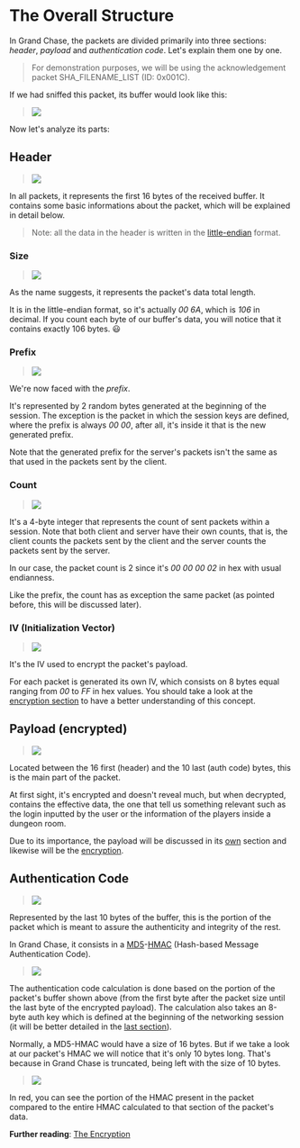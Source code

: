 # **The Overall Structure**
In Grand Chase, the packets are divided primarily into three sections: _header_, _payload_ and _authentication code_. Let's explain them one by one.

> For demonstration purposes, we will be using the acknowledgement packet SHA_FILENAME_LIST (ID: 0x001C).

If we had sniffed this packet, its buffer would look like this:

> ![](http://i.imgur.com/GiER0Di.png)

Now let's analyze its parts:
## Header
> ![](http://i.imgur.com/mNqvlYx.png)

In all packets, it represents the first 16 bytes of the received buffer. It contains some basic informations about the packet, which will be explained in detail below.
> Note: all the data in the header is written in the [little-endian](https://en.wikipedia.org/wiki/Endianness#Little-endian) format.

### Size
> ![](http://i.imgur.com/juPifVT.png)

As the name suggests, it represents the packet's data total length.

It is in the little-endian format, so it's actually _00 6A_, which is _106_ in decimal. If you count each byte of our buffer's data, you will notice that it contains exactly 106 bytes. :smiley:

### Prefix
> ![](http://i.imgur.com/9gVzt3M.png)

We're now faced with the *prefix*. 

It's represented by 2 random bytes generated at the beginning of the session. The exception is the packet in which the session keys are defined, where the prefix is always _00 00_, after all, it's inside it that is the new generated prefix.

Note that the generated prefix for the server's packets isn't the same as that used in the packets sent by the client.

### Count
> ![](http://i.imgur.com/B9v5VDh.png)

It's a 4-byte integer that represents the count of sent packets within a session. Note that both client and server have their own counts, that is, the client counts the packets sent by the client and the server counts the packets sent by the server.

In our case, the packet count is 2 since it's _00 00 00 02_ in hex with usual endianness.

Like the prefix, the count has as exception the same packet (as pointed before, this will be discussed later).

### IV (Initialization Vector)
> ![](http://i.imgur.com/pUd7n8j.png)

It's the IV used to encrypt the packet's payload.

For each packet is generated its own IV, which consists on 8 bytes equal ranging from _00_ to _FF_ in hex values. You should take a look at the [encryption section](./The%20Encryption.md#the-encryption) to have a better understanding of this concept.

## Payload (encrypted)
> ![](http://i.imgur.com/PEtA9jj.png)

Located between the 16 first (header) and the 10 last (auth code) bytes, this is the main part of the packet.

At first sight, it's encrypted and doesn't reveal much, but when decrypted, contains the effective data, the one that tell us something relevant such as the login inputted by the user or the information of the players inside a dungeon room.

Due to its importance, the payload will be discussed in its [own](./The%20Payload.md#the-payload) section and likewise will be the [encryption](./The%20Encryption.md#the-encryption).

## Authentication Code
> ![](http://i.imgur.com/iyWTNuP.png)

Represented by the last 10 bytes of the buffer, this is the portion of the packet which is meant to assure the authenticity and integrity of the rest. 

In Grand Chase, it consists in a [MD5](https://en.wikipedia.org/wiki/MD5)-[HMAC](https://en.wikipedia.org/wiki/Hash-based_message_authentication_code) (Hash-based Message Authentication Code). 

> ![](http://i.imgur.com/G7wV9BW.png)

The authentication code calculation is done based on the portion of the packet's buffer shown above (from the first byte after the packet size until the last byte of the encrypted payload). The calculation also takes an 8-byte auth key which is defined at the beginning of the networking session (it will be better detailed in the [last section](./The%20Beginning%20of%20the%20Session.md#the-beginning-of-the-session)).

Normally, a MD5-HMAC would have a size of 16 bytes. But if we take a look at our packet's HMAC we will notice that it's only 10 bytes long. That's because in Grand Chase is truncated, being left with the size of 10 bytes.
> ![](http://i.imgur.com/uTFcywp.png)

In red, you can see the portion of the HMAC present in the packet compared to the entire HMAC calculated to that section of the packet's data.

**Further reading**: [The Encryption](./The%20Encryption.md#the-encryption)
